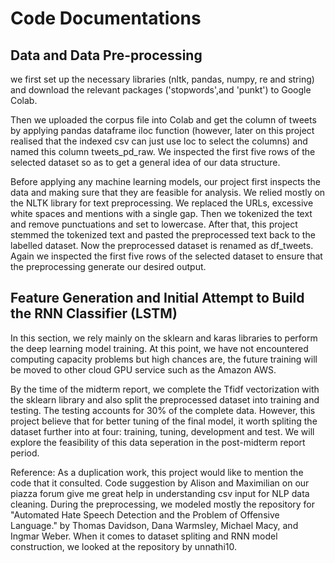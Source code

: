 
# Code Documentations
## Data and Data Pre-processing
we first set up the necessary libraries (nltk, pandas, numpy, re and string) and download the relevant packages ('stopwords',and 'punkt') to Google Colab. 

Then we uploaded the corpus file into Colab and get the column of tweets by applying pandas dataframe iloc function (however, later on this project realised that the indexed csv can just use loc to select the columns) and named this column tweets_pd_raw. We inspected the first five rows of the selected dataset so as to get a general idea of our data structure.

Before applying any machine learning models, our project first inspects the data and making sure that they are feasible for analysis. We relied mostly on the NLTK library for text preprocessing. We replaced the URLs, excessive white spaces and mentions with a single gap. Then we tokenized the text and remove punctuations and set to lowercase. After that, this project stemmed the tokenized text and pasted the preprocessed text back to the labelled dataset. Now the preprocessed dataset is renamed as df_tweets. Again we inspected the first five rows of the selected dataset to ensure that the preprocessing generate our desired output.

## Feature Generation and Initial Attempt to Build the RNN Classifier (LSTM)
In this section, we rely mainly on the sklearn and karas libraries to perform the deep learning model training. At this point, we have not encountered computing capacity problems but high chances are, the future training will be moved to other cloud GPU service such as the Amazon AWS. 

By the time of the midterm report, we complete the Tfidf vectorization with the sklearn library and also split the preprocessed dataset into training and testing. The testing accounts for 30% of the complete data. However, this project believe that for better tuning of the final model, it worth spliting the dataset further into at four: training, tuning, development and test. We will explore the feasibility of this data seperation in the post-midterm report period. 

Reference:
As a duplication work, this project would like to mention the code that it consulted. Code suggestion by Alison and Maximilian on our piazza forum give me great help in understanding csv input for NLP data cleaning. During the preprocessing, we modeled mostly the repository for "Automated Hate Speech Detection and the Problem of Offensive Language." by Thomas Davidson, Dana Warmsley, Michael Macy, and Ingmar Weber. When it comes to dataset spliting and 
RNN model construction, we looked at the repository by unnathi10. 
